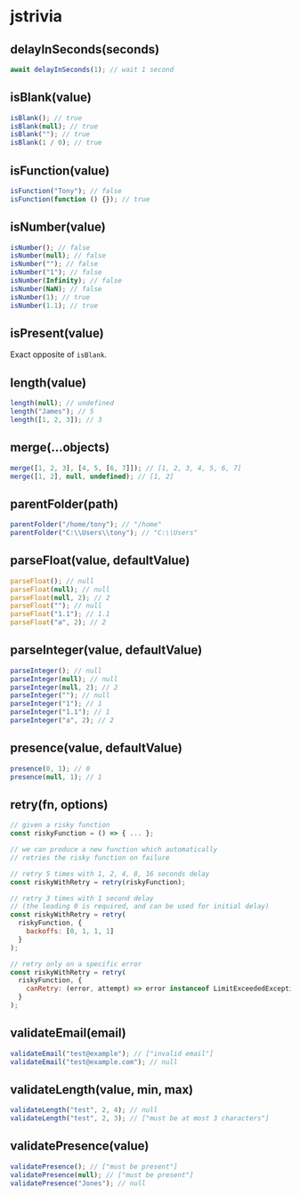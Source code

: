 # jstrivia

## delayInSeconds(seconds)

```js
await delayInSeconds(1); // wait 1 second
```

## isBlank(value)

```js
isBlank(); // true
isBlank(null); // true
isBlank(""); // true
isBlank(1 / 0); // true
```

## isFunction(value)

```js
isFunction("Tony"); // false
isFunction(function () {}); // true
```

## isNumber(value)

```js
isNumber(); // false
isNumber(null); // false
isNumber(""); // false
isNumber("1"); // false
isNumber(Infinity); // false
isNumber(NaN); // false
isNumber(1); // true
isNumber(1.1); // true
```

## isPresent(value)

Exact opposite of `isBlank`.

## length(value)

```js
length(null); // undefined
length("James"); // 5
length([1, 2, 3]); // 3
```

## merge(...objects)

```js
merge([1, 2, 3], [4, 5, [6, 7]]); // [1, 2, 3, 4, 5, 6, 7]
merge([1, 2], null, undefined); // [1, 2]
```

## parentFolder(path)

```js
parentFolder("/home/tony"); // "/home"
parentFolder("C:\\Users\\tony"); // "C:\\Users"
```

## parseFloat(value, defaultValue)

```js
parseFloat(); // null
parseFloat(null); // null
parseFloat(null, 2); // 2
parseFloat(""); // null
parseFloat("1.1"); // 1.1
parseFloat("a", 2); // 2
```

## parseInteger(value, defaultValue)

```js
parseInteger(); // null
parseInteger(null); // null
parseInteger(null, 2); // 2
parseInteger(""); // null
parseInteger("1"); // 1
parseInteger("1.1"); // 1
parseInteger("a", 2); // 2
```

## presence(value, defaultValue)

```js
presence(0, 1); // 0
presence(null, 1); // 1
```

## retry(fn, options)

```js
// given a risky function
const riskyFunction = () => { ... };

// we can produce a new function which automatically
// retries the risky function on failure

// retry 5 times with 1, 2, 4, 8, 16 seconds delay
const riskyWithRetry = retry(riskyFunction);

// retry 3 times with 1 second delay
// (the leading 0 is required, and can be used for initial delay)
const riskyWithRetry = retry(
  riskyFunction, {
    backoffs: [0, 1, 1, 1]
  }
);

// retry only on a specific error
const riskyWithRetry = retry(
  riskyFunction, {
    canRetry: (error, attempt) => error instanceof LimitExceededException
  }
);
```

## validateEmail(email)

```js
validateEmail("test@example"); // ["invalid email"]
validateEmail("test@example.com"); // null
```

## validateLength(value, min, max)

```js
validateLength("test", 2, 4); // null
validateLength("test", 2, 3); // ["must be at most 3 characters"]
```

## validatePresence(value)

```js
validatePresence(); // ["must be present"]
validatePresence(null); // ["must be present"]
validatePresence("Jones"); // null
```
